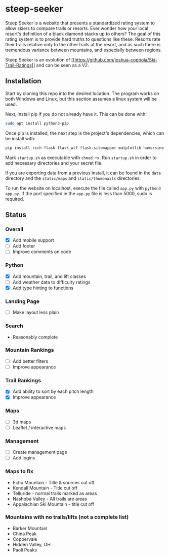 # steep-seeker

Steep Seeker is a website that presents a standardized rating system to allow skiers to compare trails or resorts. Ever wonder how your local resort's definition of a black diamond stacks up to others? The goal of this rating system is to provide hard truths to questions like these. Resorts rate their trails relative only to the other trails at the resort, and as such there is tremendous variance between mountains, and especially between regions.

Steep Seeker is an evolution of [[https://github.com/joshua-coppola/Ski-Trail-Ratings]] and can be seen as a V2.

## Installation

Start by cloning this repo into the desired location. The program works on both Windows and Linux, but this section assumes a linux system will be used.

Next, install pip if you do not already have it. This can be done with:

```bash
sudo apt install python3-pip
```

Once pip is installed, the next step is the project's dependencies, which can be install with:

```bash
pip install rich flask flask_wtf flask-sitemapper matplotlib haversine requests
```

Mark `startup.sh` as executable with `chmod +x`. Run `startup.sh` in order to add necessary directories and your secret file.

If you are exporting data from a previous install, it can be found in the `data` directory and the `static/maps` and `static/thumbnails` directories.

To run the website on localhost, execute the file called `app.py` with `python3 app.py`. If the port specified in the `app.py` file is less than 5000, sudo is required.

## Status

### Overall

- [x] Add mobile support
- [ ] Add footer
- [ ] Improve comments on code

### Python

- [x] Add mountain, trail, and lift classes
- [ ] Add weather data to difficulty ratings
- [x] Add type hinting to functions

### Landing Page

- [ ] Make layout less plain

### Search

- Reasonably complete

### Mountain Rankings

- [ ] Add better filters
- [ ] Improve appearance

### Trail Rankings

- [x] Add ability to sort by each pitch length
- [x] Improve appearance

### Maps

- [ ] 3d maps
- [ ] Leaflet / interactive maps

### Management

- [ ] Create management page
- [ ] Add logins

### Maps to fix

- Echo Mountain - Title & sources cut off
- Kendall Mountain - Title cut off
- Telluride - normal trails marked as areas
- Nashoba Valley - All trails are areas
- Appalachian Ski Mountain - title cut off

### Mountains with no trails/lifts (not a complete list)

- Barker Mountain
- China Peak
- Coppervale
- Hidden Valley, OH
- Paoli Peaks
  